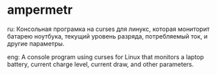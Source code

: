 # ampermetr

ru:
Консольная програмка на curses для линукс, которая мониторит батарею ноутбука, текущий уровень разряда, потребляемый ток, и другие параметры.

eng:
A console program using curses for Linux that monitors a laptop battery, current charge level, current draw, and other parameters.
